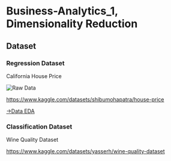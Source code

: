 # Business-Analytics_1, Dimensionality Reduction 

## Dataset 
### Regression Dataset

California House Price

![Raw Data](https://github.com/goeunchae/Business-Analytics_1/tree/main/pics/EDA_housing_raw.PNG)

https://www.kaggle.com/datasets/shibumohapatra/house-price

[->Data EDA](https://github.com/goeunchae/Business-Analytics_1/tree/main/EDA_housing.ipynb)


### Classification Dataset

Wine Quality Dataset

https://www.kaggle.com/datasets/yasserh/wine-quality-dataset

